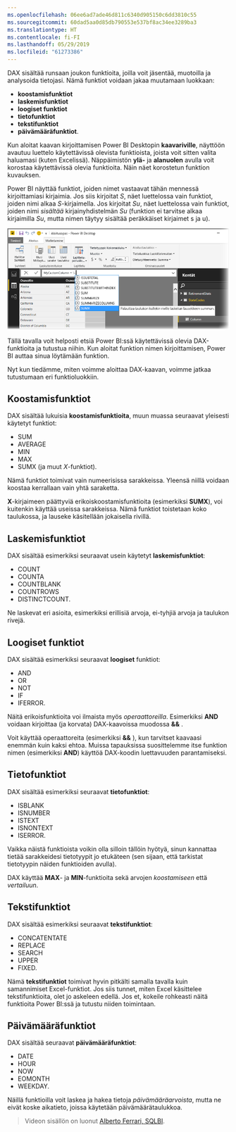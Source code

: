 ```yaml
---
ms.openlocfilehash: 06ee6ad7ade46d811c6340d905150c6dd3810c55
ms.sourcegitcommit: 60dad5aa0d85db790553e537bf8ac34ee3289ba3
ms.translationtype: HT
ms.contentlocale: fi-FI
ms.lasthandoff: 05/29/2019
ms.locfileid: "61273386"
---
```

DAX sisältää runsaan joukon funktioita, joilla voit jäsentää, muotoilla ja analysoida tietojasi. Nämä funktiot voidaan jakaa muutamaan luokkaan:

* **koostamisfunktiot**
* **laskemisfunktiot**
* **loogiset funktiot**
* **tietofunktiot**
* **tekstifunktiot**
* **päivämääräfunktiot**.

Kun aloitat kaavan kirjoittamisen Power BI Desktopin **kaavariville**, näyttöön avautuu luettelo käytettävissä olevista funktioista, joista voit sitten valita haluamasi (kuten Excelissä). Näppäimistön **ylä-** ja **alanuolen** avulla voit korostaa käytettävissä olevia funktioita. Näin näet korostetun funktion kuvauksen.

Power BI näyttää funktiot, joiden nimet vastaavat tähän mennessä kirjoittamiasi kirjaimia. Jos siis kirjoitat *S*, näet luettelossa vain funktiot, joiden nimi alkaa *S*-kirjaimella. Jos kirjoitat *Su*, näet luettelossa vain funktiot, joiden nimi *sisältää* kirjainyhdistelmän *Su* (funktion ei tarvitse alkaa kirjaimilla *Su*, mutta nimen täytyy sisältää peräkkäiset kirjaimet s ja u).

![](media/7-3-dax-functions/dax-functions_1.png)

Tällä tavalla voit helposti etsiä Power BI:ssä käytettävissä olevia DAX-funktioita ja tutustua niihin. Kun aloitat funktion nimen kirjoittamisen, Power BI auttaa sinua löytämään funktion.

Nyt kun tiedämme, miten voimme aloittaa DAX-kaavan, voimme jatkaa tutustumaan eri funktioluokkiin.

## <a name="aggregation-functions"></a>Koostamisfunktiot
DAX sisältää lukuisia **koostamisfunktioita**, muun muassa seuraavat yleisesti käytetyt funktiot:

* SUM
* AVERAGE
* MIN
* MAX
* SUMX (ja muut *X*-funktiot).

Nämä funktiot toimivat vain numeerisissa sarakkeissa. Yleensä niillä voidaan koostaa kerrallaan vain yhtä saraketta.

**X**-kirjaimeen päättyviä erikoiskoostamisfunktioita (esimerkiksi **SUMX**), voi kuitenkin käyttää useissa sarakkeissa. Nämä funktiot toistetaan koko taulukossa, ja lauseke käsitellään jokaisella rivillä.

## <a name="counting-functions"></a>Laskemisfunktiot
DAX sisältää esimerkiksi seuraavat usein käytetyt **laskemisfunktiot**:

* COUNT
* COUNTA
* COUNTBLANK
* COUNTROWS
* DISTINCTCOUNT.

Ne laskevat eri asioita, esimerkiksi erillisiä arvoja, ei-tyhjiä arvoja ja taulukon rivejä.

## <a name="logical-functions"></a>Loogiset funktiot
DAX sisältää esimerkiksi seuraavat **loogiset** funktiot:

* AND
* OR
* NOT
* IF
* IFERROR.

Näitä erikoisfunktioita voi ilmaista myös *operaattoreilla*. Esimerkiksi **AND** voidaan kirjoittaa (ja korvata) DAX-kaavoissa muodossa **&&** .

Voit käyttää operaattoreita (esimerkiksi **&&** ), kun tarvitset kaavaasi enemmän kuin kaksi ehtoa. Muissa tapauksissa suosittelemme itse funktion nimen (esimerkiksi **AND**) käyttöä DAX-koodin luettavuuden parantamiseksi.

## <a name="information-functions"></a>Tietofunktiot
DAX sisältää esimerkiksi seuraavat **tietofunktiot**:

* ISBLANK
* ISNUMBER
* ISTEXT
* ISNONTEXT
* ISERROR.

Vaikka näistä funktioista voikin olla silloin tällöin hyötyä, sinun kannattaa tietää sarakkeidesi tietotyypit jo etukäteen (sen sijaan, että tarkistat tietotyypin näiden funktioiden avulla).

DAX käyttää **MAX**- ja **MIN**-funktioita sekä arvojen *koostamiseen* että *vertailuun*.

## <a name="text-functions"></a>Tekstifunktiot
DAX sisältää esimerkiksi seuraavat **tekstifunktiot**:

* CONCATENTATE
* REPLACE
* SEARCH
* UPPER
* FIXED.

Nämä **tekstifunktiot** toimivat hyvin pitkälti samalla tavalla kuin samannimiset Excel-funktiot. Jos siis tunnet, miten Excel käsittelee tekstifunktioita, olet jo askeleen edellä. Jos et, kokeile rohkeasti näitä funktioita Power BI:ssä ja tutustu niiden toimintaan.

## <a name="date-functions"></a>Päivämääräfunktiot
DAX sisältää seuraavat **päivämääräfunktiot**:

* DATE
* HOUR
* NOW
* EOMONTH
* WEEKDAY.

Näillä funktioilla voit laskea ja hakea tietoja *päivämääräarvoista*, mutta ne eivät koske aikatieto, joissa käytetään päivämäärätaulukkoa.

> Videon sisällön on luonut [Alberto Ferrari, SQLBI](http://www.sqlbi.com/learning-dax).
> 
> 

